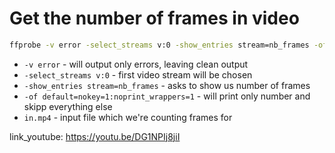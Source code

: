 # Get the number of frames in video

```bash
ffprobe -v error -select_streams v:0 -show_entries stream=nb_frames -of default=nokey=1:noprint_wrappers=1 in.mp4
```

- `-v error` - will output only errors, leaving clean output
- `-select_streams v:0` - first video stream will be chosen
- `-show_entries stream=nb_frames` - asks to show us number of frames
- `-of default=nokey=1:noprint_wrappers=1` - will print only number and skipp everything else
- `in.mp4` - input file which we're counting frames for


link_youtube: https://youtu.be/DG1NPIj8jiI
